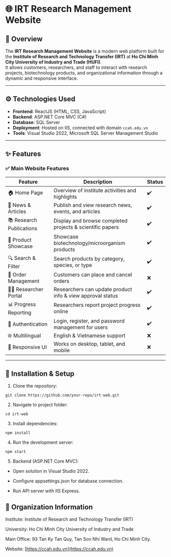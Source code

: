 # 🌐 IRT Research Management Website

## 📖 Overview

The **IRT Research Management Website** is a modern web platform built for the **Institute of Research and Technology Transfer (IRT)** at **Ho Chi Minh City University of Industry and Trade (HUFI)**.  
It allows customers, researchers, and staff to interact with research projects, biotechnology products, and organizational information through a dynamic and responsive interface.

---

## ⚙️ Technologies Used

- **Frontend**: ReactJS (HTML, CSS, JavaScript)
- **Backend**: ASP.NET Core MVC (C#)
- **Database**: SQL Server
- **Deployment**: Hosted on IIS, connected with domain `ccah.edu.vn`
- **Tools**: Visual Studio 2022, Microsoft SQL Server Management Studio

---

## ✨ Features

### ✅ Main Website Features

| Feature                  | Description                                                | Status |
| ------------------------ | ---------------------------------------------------------- | ------ |
| 🏠 Home Page             | Overview of institute activities and highlights            | ✔️     |
| 📰 News & Articles       | Publish and view research news, events, and articles       | ✔️     |
| 📚 Research Publications | Display and browse completed projects & scientific papers  | ✔️     |
| 🧪 Product Showcase      | Showcase biotechnology/microorganism products              | ✔️     |
| 🔍 Search & Filter       | Search products by category, species, or type              | ✔️     |
| 🛒 Order Management      | Customers can place and cancel orders                      | ❌     |
| 👩‍🔬 Researcher Portal     | Researchers can update product info & view approval status | ✔️     |
| 📊 Progress Reporting    | Researchers report project progress online                 | ✔️     |
| 🔐 Authentication        | Login, register, and password management for users         | ✔️     |
| 🌐 Multilingual          | English & Vietnamese support                               | ❌     |
| 📱 Responsive UI         | Works on desktop, tablet, and mobile                       | ❌     |

---

## 🚀 Installation & Setup

1. Clone the repository:

```
git clone https://github.com/your-repo/irt-web.git
```

2. Navigate to project folder:

```
cd irt-web
```

3. Install dependencies:

```
npm install
```

4. Run the development server:

```
npm start
```

5. Backend (ASP.NET Core MVC):

- Open solution in Visual Studio 2022.

- Configure appsettings.json for database connection.

- Run API server with IIS Express.

## 🏢 Organization Information

Institute: Institute of Research and Technology Transfer (IRT)

University: Ho Chi Minh City University of Industry and Trade

Main Office: 93 Tan Ky Tan Quy, Tan Son Nhi Ward, Ho Chi Minh City.

Website: [https://ccah.edu.vn](https://ccah.edu.vn)
